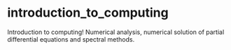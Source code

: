# introduction_to_computing
Introduction to computing! Numerical analysis, numerical solution of partial differential equations and spectral methods.
